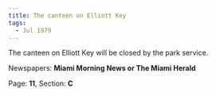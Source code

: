 ```yaml
---  
title: The canteen on Elliott Key  
tags:  
  - Jul 1979  
---  
```

  
The canteen on Elliott Key will be closed by the park service.  
  
Newspapers: **Miami Morning News or The Miami Herald**  
  
Page: **11**, Section: **C** 
